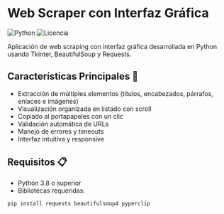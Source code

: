 # Web Scraper con Interfaz Gráfica

![Python](https://img.shields.io/badge/Python-3.8%2B-blue)
![Licencia](https://img.shields.io/badge/Licencia-MIT-green)

Aplicación de web scraping con interfaz gráfica desarrollada en Python usando Tkinter, BeautifulSoup y Requests.

## Características Principales 🚀
- Extracción de múltiples elementos (títulos, encabezados, párrafos, enlaces e imágenes)
- Visualización organizada en listado con scroll
- Copiado al portapapeles con un clic
- Validación automática de URLs
- Manejo de errores y timeouts
- Interfaz intuitiva y responsive

## Requisitos 📋
- Python 3.8 o superior
- Bibliotecas requeridas:
```bash
pip install requests beautifulsoup4 pyperclip
